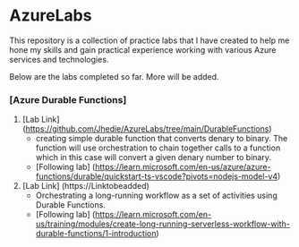 # AzureLabs

This repository is a collection of practice labs that I have created to help me hone my skills and gain practical experience working with various Azure services and technologies.

Below are the labs completed so far. More will be added.

### [Azure Durable Functions]

1. [Lab Link] (https://github.com/Jhedie/AzureLabs/tree/main/DurableFunctions)
    - creating simple durable function that converts denary to binary. The function will use orchestration to chain together calls to a function which in this case will convert a given denary number to binary.
    - [Following lab] (https://learn.microsoft.com/en-us/azure/azure-functions/durable/quickstart-ts-vscode?pivots=nodejs-model-v4)
2. [Lab Link] (https://Linktobeadded)
    - Orchestrating a long-running workflow as a set of activities using Durable Functions.
    - [Following lab] (https://learn.microsoft.com/en-us/training/modules/create-long-running-serverless-workflow-with-durable-functions/1-introduction)

